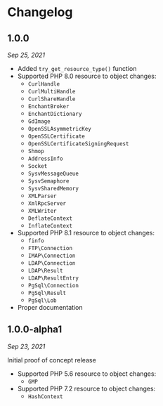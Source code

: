 # Changelog

## 1.0.0

*Sep 25, 2021*

* Added ``try_get_resource_type()`` function
* Supported PHP 8.0 resource to object changes:
  * `CurlHandle`
  * `CurlMultiHandle`
  * `CurlShareHandle`
  * `EnchantBroker`
  * `EnchantDictionary`
  * `GdImage`
  * `OpenSSLAsymmetricKey`
  * `OpenSSLCertificate`
  * `OpenSSLCertificateSigningRequest`
  * `Shmop`
  * `AddressInfo`
  * `Socket`
  * `SysvMessageQueue`
  * `SysvSemaphore`
  * `SysvSharedMemory`
  * `XMLParser`
  * `XmlRpcServer`
  * `XMLWriter`
  * `DeflateContext`
  * `InflateContext`
* Supported PHP 8.1 resource to object changes:
  * `finfo`
  * `FTP\Connection`
  * `IMAP\Connection`
  * `LDAP\Connection`
  * `LDAP\Result`
  * `LDAP\ResultEntry`
  * `PgSql\Connection`
  * `PgSql\Result`
  * `PgSql\Lob`
* Proper documentation

## 1.0.0-alpha1

*Sep 23, 2021*

Initial proof of concept release

* Supported PHP 5.6 resource to object changes:
  * `GMP`
* Supported PHP 7.2 resource to object changes:
  * `HashContext`
